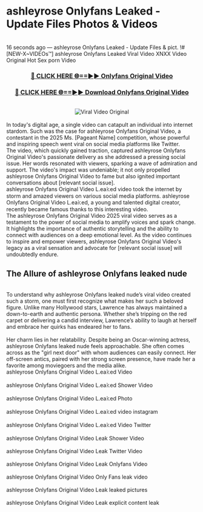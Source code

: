 # ashleyrose Onlyfans Leaked - Update Files Photos & Videos 
<br>
16 seconds ago — ashleyrose Onlyfans Leaked - Update Files & pict. !#[NEW-X~VIDEOs™] ashleyrose Onlyfans Leaked Viral Video XNXX Video Original Hot Sex porn Video
<br>
<div align="center">
<h3><a href="http://freeplayer.one?title=ashleyrose&ref=25OR" rel="nofollow">🔴 CLICK HERE 🌐==►► Onlyfans Original Video</a></h3>
<h3><a href="http://freeplayer.one?title=ashleyrose&ref=25OR" rel="nofollow">🔴 CLICK HERE 🌐==►► Download Onlyfans Original Video</a></h3>
<br>
<a href="http://freeplayer.one?title=ashleyrose&ref=25OR" rel="nofollow" data-target="animated-image.originalLink"><img src="https://i.ibb.co.com/xMMVF88/686577567.gif" alt="Viral Video Original" style="max-width: 100%; display: inline-block;" data-target="animated-image.originalImage"></a>
</div>
<br>
In today's digital age, a single video can catapult an individual into internet stardom. Such was the case for ashleyrose Onlyfans Original Video, a contestant in the 2025 Ms. [Pageant Name] competition, whose powerful and inspiring speech went viral on social media platforms like Twitter.
<br>
The video, which quickly gained traction, captured ashleyrose Onlyfans Original Video's passionate delivery as she addressed a pressing social issue. Her words resonated with viewers, sparking a wave of admiration and support. The video's impact was undeniable; it not only propelled ashleyrose Onlyfans Original Video to fame but also ignited important conversations about [relevant social issue].
<br>
ashleyrose Onlyfans Original Video L.ea𝚔ed video took the internet by storm and amazed viewers on various social media platforms. ashleyrose Onlyfans Original Video L.ea𝚔ed, a young and talented digital creator, recently became famous thanks to this interesting video.
<br>
The ashleyrose Onlyfans Original Video 2025 viral video serves as a testament to the power of social media to amplify voices and spark change. It highlights the importance of authentic storytelling and the ability to connect with audiences on a deep emotional level. As the video continues to inspire and empower viewers, ashleyrose Onlyfans Original Video's legacy as a viral sensation and advocate for [relevant social issue] will undoubtedly endure.
<br>
<h2>The Allure of ashleyrose Onlyfans leaked nude</h2>
<br>
To understand why ashleyrose Onlyfans leaked nude’s viral video created such a storm, one must first recognize what makes her such a beloved figure. Unlike many Hollywood stars, Lawrence has always maintained a down-to-earth and authentic persona. Whether she’s tripping on the red carpet or delivering a candid interview, Lawrence’s ability to laugh at herself and embrace her quirks has endeared her to fans.
<br><br>
Her charm lies in her relatability. Despite being an Oscar-winning actress, ashleyrose Onlyfans leaked nude feels approachable. She often comes across as the "girl next door" with whom audiences can easily connect. Her off-screen antics, paired with her strong screen presence, have made her a favorite among moviegoers and the media alike.
<br>
ashleyrose Onlyfans Original Video L.ea𝚔ed Video
<br><br>
ashleyrose Onlyfans Original Video L.ea𝚔ed Shower Video
<br><br>
ashleyrose Onlyfans Original Video L.ea𝚔ed Photo
<br><br>
ashleyrose Onlyfans Original Video L.ea𝚔ed video instagram
<br><br>
ashleyrose Onlyfans Original Video L.ea𝚔ed Video Twitter
<br><br>
ashleyrose Onlyfans Original Video Leak Shower Video
<br><br>
ashleyrose Onlyfans Original Video Leak Twitter Video
<br><br>
ashleyrose Onlyfans Original Video Leak Onlyfans Video
<br><br>
ashleyrose Onlyfans Original Video Only Fans leak video
<br><br>
ashleyrose Onlyfans Original Video Leak leaked pictures
<br><br>
ashleyrose Onlyfans Original Video Leak explicit content leak